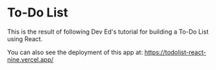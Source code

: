 # To-Do List

This is the result of following Dev Ed's tutorial for building a To-Do List using React.

You can also see the deployment of this app at:
https://todolist-react-nine.vercel.app/
